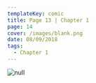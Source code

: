 ```yaml
---
templateKey: comic
title: Page 13 | Chapter 1
page: 14
cover: /images/blank.png
date: 08/09/2018
tags:
  - Chapter 1
---
```

![null](/images/0014.png)
